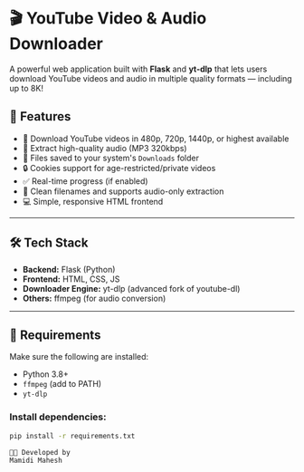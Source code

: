 # 🎬 YouTube Video & Audio Downloader

A powerful web application built with **Flask** and **yt-dlp** that lets users download YouTube videos and audio in multiple quality formats — including up to 8K!

## 🚀 Features

- 🎥 Download YouTube videos in 480p, 720p, 1440p, or highest available
- 🎵 Extract high-quality audio (MP3 320kbps)
- 📁 Files saved to your system's `Downloads` folder
- 🔒 Cookies support for age-restricted/private videos
- ✅ Real-time progress (if enabled)
- 🧼 Clean filenames and supports audio-only extraction
- 💻 Simple, responsive HTML frontend

---

## 🛠 Tech Stack

- **Backend:** Flask (Python)
- **Frontend:** HTML, CSS, JS
- **Downloader Engine:** yt-dlp (advanced fork of youtube-dl)
- **Others:** ffmpeg (for audio conversion)

---

## 🔧 Requirements

Make sure the following are installed:

- Python 3.8+
- `ffmpeg` (add to PATH)
- `yt-dlp`

### Install dependencies:

```bash
pip install -r requirements.txt

👨‍💻 Developed by
Mamidi Mahesh
